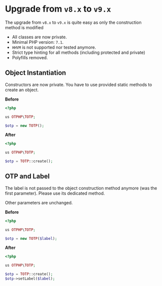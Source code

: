 # Upgrade from `v8.x` to `v9.x`

The upgrade from `v8.x` to `v9.x` is quite easy as only the construction method is modified

* All classes are now private.
* Minimal PHP version: `7.1`.
* `HHVM` is not supported nor tested anymore.
* Strict type hinting for all methods (including protected and private)
* Polyfills removed.

## Object Instantiation

Constructors are now private. You have to use provided static methods to create an object.

**Before**

```php
<?php

us OTPHP\TOTP;

$otp = new TOTP();
```

**After**

```php
<?php

us OTPHP\TOTP;

$otp = TOTP::create();
```

## OTP and Label

The label is not passed to the object construction method anymore (was the first parameter).
Please use its dedicated method.

Other parameters are unchanged.

**Before**

```php
<?php

us OTPHP\TOTP;

$otp = new TOTP($label);
```

**After**

```php
<?php

us OTPHP\TOTP;

$otp = TOTP::create();
$otp->setLabel($label);
```
